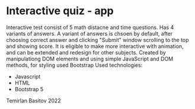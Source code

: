 # Interactive quiz - app
Interactive test consist of 5 math distacne and time questions. Has 4 variants of answers. A variant of answers is chsoen by default, after choosing correct answer and clicking 
"Submit" window scrolling to the top and showing score. It is eligible to make more interactive with animation, and can be extended and redesign for other subjects.
Created by manipulationg  DOM elements and using simple JavaScript and DOM methods, for styling used Bootstrap
Used technologies: 
- Javascript
- HTML
- Bootstrap 5

Temirlan Basitov
2022
